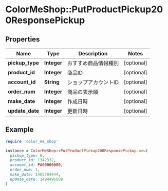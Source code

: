 # ColorMeShop::PutProductPickup200ResponsePickup

## Properties

| Name | Type | Description | Notes |
| ---- | ---- | ----------- | ----- |
| **pickup_type** | **Integer** | おすすめ商品情報種別 | [optional] |
| **product_id** | **Integer** | 商品ID | [optional] |
| **account_id** | **String** | ショップアカウントID | [optional] |
| **order_num** | **Integer** | 商品の表示順 | [optional] |
| **make_date** | **Integer** | 作成日時 | [optional] |
| **update_date** | **Integer** | 更新日時 | [optional] |

## Example

```ruby
require 'color_me_shop'

instance = ColorMeShop::PutProductPickup200ResponsePickup.new(
  pickup_type: 0,
  product_id: 1342332,
  account_id: PA00000000,
  order_num: 1,
  make_date: 1465784944,
  update_date: 1494496809
)
```

